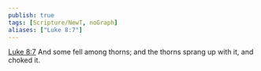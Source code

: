 ```yaml
---
publish: true
tags: [Scripture/NewT, noGraph]
aliases: ["Luke 8:7"]
---
```

[Luke 8:7](https://churchofjesuschrist.org/study/scriptures/nt/luke/8?lang=eng&id=p7#p7) And some fell among thorns; and the thorns sprang up with it, and choked it.
